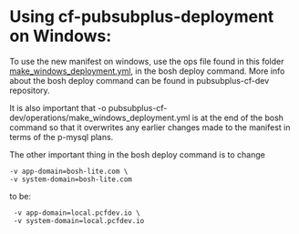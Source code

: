 # Using cf-pubsubplus-deployment on Windows: 

To use the new manifest on windows, use the ops file found in this folder [make_windows_deployment.yml](operations/make_windows_deployment.yml), in the bosh deploy command. More info about the bosh deploy command can be found in pubsubplus-cf-dev repository. 

It is also important that -o pubsubplus-cf-dev/operations/make_windows_deployment.yml is at the end of the bosh command so that it overwrites any earlier changes made to the manifest in terms of the p-mysql plans. 

The other important thing in the bosh deploy command is to change 
~~~
-v app-domain=bosh-lite.com \
-v system-domain=bosh-lite.com
~~~ 
to be: 
~~~
 -v app-domain=local.pcfdev.io \
 -v system-domain=local.pcfdev.io
~~~

